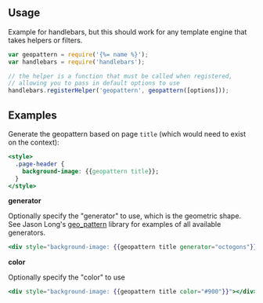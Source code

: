 ## Usage

Example for handlebars, but this should work for any template engine that takes helpers or filters.

```js
var geopattern = require('{%= name %}');
var handlebars = require('handlebars');

// the helper is a function that must be called when registered,
// allowing you to pass in default options to use
handlebars.registerHelper('geopattern', geopattern([options]));
```

## Examples

Generate the geopattern based on page `title` (which would need to exist on the context):

```handlebars
<style>
  .page-header { 
    background-image: {{geopattern title}};
  }
</style>
```

**generator**

Optionally specify the "generator" to use, which is the geometric shape. See Jason Long's [geo_pattern](https://github.com/jasonlong/geo_pattern) library for examples of all available generators.

```handlebars
<div style="background-image: {{geopattern title generator="octogons"}}"></div>
```

**color**

Optionally specify the "color" to use

```handlebars
<div style="background-image: {{geopattern title color="#900"}}"></div>
```
